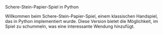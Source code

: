 Schere-Stein-Papier-Spiel in Python

Willkommen beim Schere-Stein-Papier-Spiel, einem klassischen Handspiel, das in Python implementiert wurde. Diese Version bietet die Möglichkeit, im Spiel zu schummeln, was eine interessante Wendung hinzufügt.
